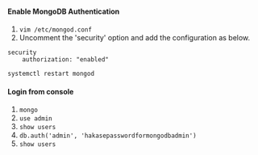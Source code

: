 #### Enable MongoDB Authentication

1. `vim /etc/mongod.conf`
2. Uncomment the 'security' option and add the configuration as below.
```
security
    authorization: "enabled"
```
`systemctl restart mongod`

#### Login from console
1. `mongo`
2. `use admin`
3. `show users`
4. `db.auth('admin', 'hakasepasswordformongodbadmin')`
5. `show users`
